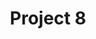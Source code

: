 ---
title       : Project 8
type        : project
spend       : 330k
head_count  : 28
engineer    : 89%
permanent   : 33%
---